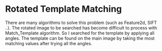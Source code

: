 # Rotated Template Matching


There are many algorithms to solve this problem (such as Feature2d, SIFT ..). The rotated image to be searched has become difficult to process with Match_Template algorithm.
So I searched for the template by applying all angles.
The template can be found on the main image by taking the most matching values after trying all the angles.

